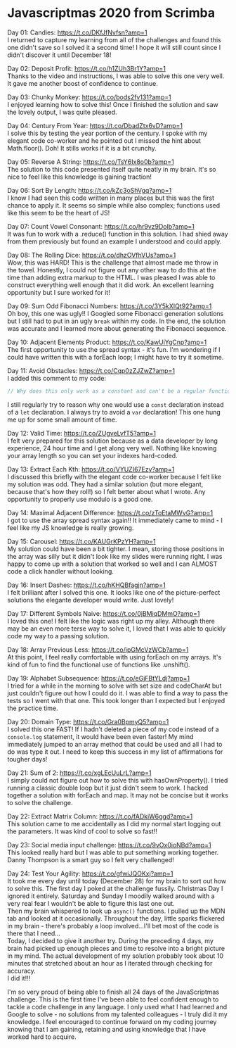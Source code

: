 # Javascriptmas 2020 from Scrimba

Day 01: Candies: https://t.co/DKfJfNvfsn?amp=1  
I returned to capture my learning from all of the challenges and found this one didn't save so I solved it a second time! I hope it will still count since I didn't discover it until December 18!

Day 02: Deposit Profit: https://t.co/h1ZUh3Br1Y?amp=1  
Thanks to the video and instructions, I was able to solve this one very well. It gave me another boost of confidence to continue.

Day 03: Chunky Monkey: https://t.co/bods2fv131?amp=1  
I enjoyed learning how to solve this! Once I finished the solution and saw the lovely output, I was quite pleased.

Day 04: Century From Year: https://t.co/DbadZtx6vD?amp=1  
I solve this by testing the year portion of the century. I spoke with my elegant code co-worker and he pointed out I missed the hint about Math.floor(). Doh! It stills works if it is a bit crunchy.

Day 05: Reverse A String: https://t.co/TsY6Ix8o0b?amp=1  
The solution to this code presented itself quite neatly in my brain. It's so nice to feel like this knowledge is gaining traction!

Day 06: Sort By Length: https://t.co/kZc3oShVgq?amp=1  
I know I had seen this code written in many places but this was the first chance to apply it. It seems so simple while also complex; functions used like this seem to be the heart of JS!

Day 07: Count Vowel Consonant: https://t.co/hr9vz9Dolb?amp=1  
It was fun to work with a .reduce() function in this solution. I had shied away from them previously but found an example I understood and could apply.

Day 08: The Rolling Dice: https://t.co/dhzOVfhVUs?amp=1  
Wow, this was HARD! This is the challenge that almost made me throw in the towel. Honestly, I could not figure out any other way to do this at the time than adding extra markup to the HTML. I was pleased I was able to construct everything well enough that it did work. An excellent learning opportunity but I sure worked for it!

Day 09: Sum Odd Fibonacci Numbers: https://t.co/3Y5kXIQt92?amp=1  
Oh boy, this one was ugly!! I Googled some Fibonacci generation solutions but I still had to put in an ugly `break` within my code. In the end, the solution was accurate and I learned more about generating the Fibonacci sequence.

Day 10: Adjacent Elements Product: https://t.co/KawUiYgCnp?amp=1  
The first opportunity to use the spread syntax - it's fun. I'm wondering if I could have written this with a forEach loop; I might have to try it sometime.

Day 11: Avoid Obstacles: https://t.co/Cqp0zZJZwZ?amp=1  
I added this comment to my code:
```Javascript
// Why does this only work as a constant and can't be a regular function?// This version I found in Google works, so let's do it!
```
I still regularly try to reason why one would use a `const` declaration instead of a `let` declaration. I always try to avoid a `var` declaration! This one hung me up for some small amount of time.

Day 12: Valid Time: https://t.co/ZUgveLvfT5?amp=1  
I felt very prepared for this solution because as a data developer by long experience, 24 hour time and I get along very well. Nothing like knowing your array length so you can set your indexes hard-coded.

Day 13: Extract Each Kth: https://t.co/VYUZI67Ezy?amp=1  
I discussed this briefly with the elegant code co-worker because I felt like my solution was odd. They had a similar solution (but more elegant, because that's how they roll!) so I felt better about what I wrote. Any opportunity to properly use modulo is a good one.

Day 14: Maximal Adjacent Difference: https://t.co/zToEtaMWvG?amp=1  
I got to use the array spread syntax again!! It immediately came to mind - I feel like my JS knowledge is really growing.

Day 15: Carousel: https://t.co/KAUGrKPzYH?amp=1  
My solution could have been a bit tighter. I mean, storing those positions in the array was silly but it didn't look like my slides were running right. I was happy to come up with a solution that worked so well and I can ALMOST code a click handler without looking.

Day 16: Insert Dashes: https://t.co/hKHQBfagjn?amp=1  
I felt brilliant after I solved this one. It looks like one of the picture-perfect solutions the elegante developer would write. Just lovely!

Day 17: Different Symbols Naive: https://t.co/0jBMiqDMmO?amp=1  
I loved this one! I felt like the logic was right up my alley. Although there may be an even more terse way to solve it, I loved that I was able to quickly code my way to a passing solution.

Day 18: Array Previous Less: https://t.co/ipGMcVzWCb?amp=1  
At this point, I feel really comfortable with using forEach on my arrays. It's kind of fun to find the functional use of functions like .unshift().

Day 19: Alphabet Subsequence: https://t.co/eGjFBtYLdj?amp=1  
I tried for a while in the morning to solve with set size and codeCharAt but just couldn't figure out how I could do it. I was able to find a way to pass the tests so I went with that one. This took longer than I expected but I enjoyed the practice time.

Day 20: Domain Type: https://t.co/Gra0BpmyQ5?amp=1  
I solved this one FAST! If I hadn't deleted a piece of my code instead of a `console.log` statement, it would have been even faster! My mind immediately jumped to an array method that could be used and all I had to do was type it out. I need to keep this success in my list of affirmations for tougher days!

Day 21: Sum of 2: https://t.co/xgLEcUuLrL?amp=1  
I simply could not figure out how to solve this with hasOwnProperty(). I tried running a classic double loop but it just didn't seem to work. I hacked together a solution with forEach and map. It may not be concise but it works to solve the challenge.

Day 22: Extract Matrix Column: https://t.co/fADkiW6ggd?amp=1  
This solution came to me accidentally as I did my normal start logging out the parameters. It was kind of cool to solve so fast!!

Day 23: Social media input challenge: https://t.co/9vOx0ioNBd?amp=1  
This looked really hard but I was able to put something working together. Danny Thompson is a smart guy so I felt very challenged!

Day 24: Test Your Agility: https://t.co/gfwiJQOKxj?amp=1  
It took me every day until today (December 28) for my brain to sort out how to solve this. The first day I poked at the challenge fussily. Christmas Day I ignored it entirely. Saturday and Sunday I moodily walked around with a very real fear I wouldn't be able to figure this last one out.  
Then my brain whispered to look up `async()` functions. I pulled up the MDN tab and looked at it occasionally. Throughout the day, little sparks flickered in my brain - there's probably a loop involved...I'll bet most of the code is there that I need...  
Today, I decided to give it another try. During the preceding 4 days, my brain had picked up enough pieces and time to resolve into a bright picture in my mind. The actual development of my solution probably took about 10 minutes that stretched about an hour as I iterated through checking for accuracy.  
I did it!!!  

I'm so very proud of being able to finish all 24 days of the JavaScriptmas challenge. This is the first time I've been able to feel confident enough to tackle a code challenge in any language. I only used what I had learned and Google to solve - no solutions from my talented colleagues - I truly did it my knowledge. I feel encouraged to continue forward on my coding journey knowing that I am gaining, retaining and using knowledge that I have worked hard to acquire.